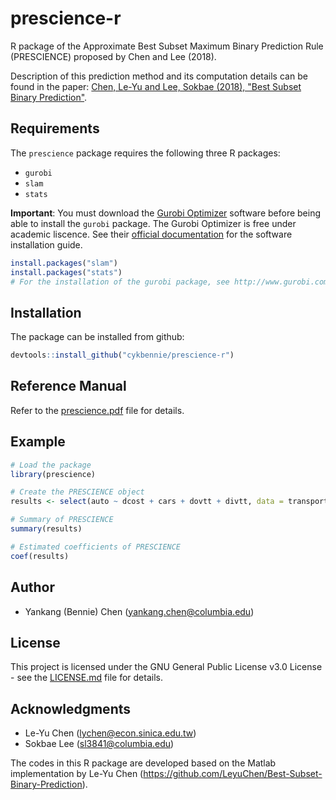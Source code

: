 # prescience-r

R package of the Approximate Best Subset Maximum Binary Prediction Rule (PRESCIENCE) proposed by Chen and Lee (2018).

Description of this prediction method and its computation details can be found in the paper:
[Chen, Le-Yu and Lee, Sokbae (2018), "Best Subset Binary Prediction"](https://doi.org/10.1016/j.jeconom.2018.05.001).

## Requirements

The `prescience` package requires the following three R packages:

* `gurobi`
* `slam`
* `stats`

**Important**: You must download the [Gurobi Optimizer](http://www.gurobi.com/) software before being able to install the `gurobi` package. The Gurobi Optimizer is free under academic liscence. See their [official documentation](http://www.gurobi.com/documentation/) for the software installation guide.

``` r
install.packages("slam")
install.packages("stats")
# For the installation of the gurobi package, see http://www.gurobi.com/documentation/.
```

## Installation

The package can be installed from github:

``` r
devtools::install_github("cykbennie/prescience-r")
```

## Reference Manual

Refer to the [prescience.pdf](prescience.pdf) file for details.

## Example

``` r
# Load the package
library(prescience)

# Create the PRESCIENCE object
results <- select(auto ~ dcost + cars + dovtt + divtt, data = transportation, nfoc = 1, q = 1, bound = 10, beta0 = 1, tol = NULL, warmstart = TRUE, tau = 1.5, mio = 1, tlim = 86400)

# Summary of PRESCIENCE
summary(results)

# Estimated coefficients of PRESCIENCE
coef(results)
```

## Author

* Yankang (Bennie) Chen (<yankang.chen@columbia.edu>)

## License

This project is licensed under the GNU General Public License v3.0 License - see the [LICENSE.md](LICENSE.md) file for details.

## Acknowledgments

* Le-Yu Chen (<lychen@econ.sinica.edu.tw>)
* Sokbae Lee (<sl3841@columbia.edu>)

The codes in this R package are developed based on the Matlab implementation by Le-Yu Chen (https://github.com/LeyuChen/Best-Subset-Binary-Prediction).
